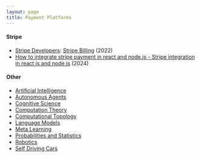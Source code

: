 ```yaml
---
layout: page
title: Payment Platforms
---
```

#### Stripe
* [Stripe Developers](https://www.youtube.com/@StripeDev): [Stripe Billing](https://www.youtube.com/playlist?list=PLy1nL-pvL2M6IZJivUndXPkUHs4FZpGtC) (2022)
* [ How to integrate stripe payment in react and node.js - Stripe integration in react js and node js](https://www.youtube.com/watch?v=UBsFYdVDWJE) (2024)

#### Other
* [Artificial Intelligence](/artificial_intelligence)
* [Autonomous Agents](/autonomous_agents)
* [Cognitive Science](/cognitive_science)
* [Computation Theory](/computation_theory)
* [Computational Topology](/computational_topology)
* [Language Models](/language_models)
* [Meta Learning](/meta_learning)
* [Probabilities and Statistics](/probabilities_and_statistics)
* [Robotics](/robotics)
* [Self Driving Cars](/self_driving_cars)